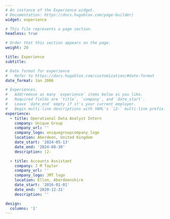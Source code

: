 ```yaml
---
# An instance of the Experience widget.
# Documentation: https://docs.hugoblox.com/page-builder/
widget: experience

# This file represents a page section.
headless: true

# Order that this section appears on the page.
weight: 20

title: Experience
subtitle:

# Date format for experience
#   Refer to https://docs.hugoblox.com/customization/#date-format
date_format: Jan 2006

# Experiences.
#   Add/remove as many `experience` items below as you like.
#   Required fields are `title`, `company`, and `date_start`.
#   Leave `date_end` empty if it's your current employer.
#   Begin multi-line descriptions with YAML's `|2-` multi-line prefix.
experience:
  - title: Operational Data Analyst Intern
    company: Unique Group
    company_url: ''
    company_logo: uniquegroupcompany_logo
    location: Aberdeen, United Kingdom
    date_start: '2024-05-13'
    date_end: '2024-08-30'
    description: |2-

  - title: Accounts Assistant
    company: J M Taylor
    company_url: ''
    company_logo: JMT logo
    location: Ellon, Aberdeenshire
    date_start: '2016-01-01'
    date_end: '2020-12-31'
    description: ''

design:
  columns: '1'
---
```

